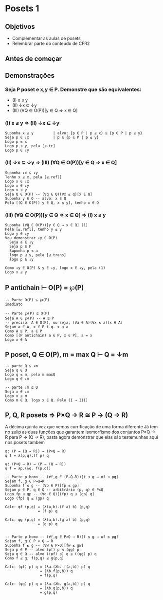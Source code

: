 # Posets 1

## Objetivos

- Complementar as aulas de posets
- Relembrar parte do conteúdo de CFR2 

## Antes de começar

## Demonstrações

### Seja P poset e x,y ∈ P. Demonstre que são equivalentes:

- (I)   x ≤ y
- (II)  ↓x ⊆ ↓y
- (III) (∀Q ∈ O(P))[y ∈ Q ⇒ x ∈ Q]

### (I) x ≤ y ⇒ (II) ↓x ⊆ ↓y

````
Suponha x ≤ y         | alvo: {p ∈ P | p ≤ x} ⊆ {p ∈ P | p ≤ y}
Seja p ∈ ↓x           | p ∈ {p ∈ P | p ≤ y}
Logo p ≤ x
Logo p ≤ y, pela [≤.tr]
Logo p ∈ ↓y
````

### (II) ↓x ⊆ ↓y ⇒ (III) (∀Q ∈ O(P))[y ∈ Q ⇒ x ∈ Q]

````
Suponha ↓x ⊆ ↓y 
Tenho x ≤ x, pela [≤.refl]
Logo x ∈ ↓x
Logo x ∈ ↓y
Logo x ≤ y
Seja Q ∈ O(P) -- (∀q ∈ Q)(∀x ≤ q)[x ∈ Q]
Suponha y ∈ Q -- alvo: x ∈ Q
Pela [(Q ∈ O(P)) y ∈ Q, x ≤ y], tenho x ∈ Q
````

### (III) (∀Q ∈ O(P))[y ∈ Q ⇒ x ∈ Q] ⇒ (I) x ≤ y

````
Suponha (∀Q ∈ O(P))[y ∈ Q ⇒ x ∈ Q] (1)
Pela [≤.refl], tenho y ≤ y
Logo y ∈ ↓y
Vou demonstrar ↓y ∈ O(P)
  Seja a ∈ ↓y
  Seja p ∈ P
  Suponha p ≤ a
  logo p ≤ y, pela [≤.trans]
  logo p ∈ ↓y

Como ↓y ∈ O(P) & y ∈ ↓y, logo x ∈ ↓y, pela (1)
Logo x ≤ y
````

## P antichain ⊢ O(P) = ℘(P)

````
-- Parte O(P) ⊆ ℘(P)
imediato

-- Parte ℘(P) ⊆ O(P)
Seja A ∈ ℘(P) -- A ⊆ P
-- preciso: A ∈ O(P), ou seja, (∀a ∈ A)(∀x ≤ a)[x ∈ A]
Sejam a ∈ A, x ∈ P t.q. x ≤ a
Como A ⊆ P, a ∈ P
Como [(P antichain) a ∈ P, x ∈ P], a = x
Logo x ∈ A
````

## P poset, Q ∈ O(P), m = max Q ⊢ Q = ↓m

````
-- parte Q ⊆ ↓m
Seja q ∈ Q
Logo q ≤ m, pelo m maxQ
Logo q ∈ ↓m

-- parte ↓m ⊆ Q
Seja x ∈ ↓m
Logo x ≤ m
Como m ∈ Q, logo x ∈ Q. Pelo (I ⇒ III)
````

## P, Q, R posets ⇒ P×Q → R ≅ P → (Q → R)

A décima quinta vez que vemos currificação de uma forma diferente
Já tem no zulip as duas funções que garantem isomorfismo dos conjuntos P×Q → R para P → (Q → R), basta agora demonstrar que elas são testemunhas aqui nos posets também

````
φ: (P → (Q → R)) → (P×Q → R)
φ f = λ(p,q).(f p) q

ψ: (P×Q → R) → (P → (Q → R))
ψ f = λp.(λq. f(p,q))

-- Parte φ homo -- (∀f,g ∈ (P→Q→R))[f ≤ g ⇒ φf ≤ φg]
Sejam f, g ∈ P→Q→R
Suponha f ≤ g -- (∀p ∈ P)[fp ≤ gp]
Sejam p ∈ P, q ∈ Q -- arbitrário (p, q) ∈ PxQ
Logo fp ≤ gp -- (∀q ∈ Q)[(fp) q ≤ (gp) q]
Logo (fp) q ≤ (gp) q

Calc: φf (p,q) = (λ(a,b).(f a) b) (p,q)
               = (f p) q

Calc: φg (p,q) = (λ(a,b).(g a) b) (p,q)
               = (g p) q


-- Parte ψ homo -- (∀f,g ∈ P×Q → R)[f ≤ g ⇒ ψf ≤ ψg]
Sejam f, g ∈ P × Q → R
Suponha f ≤ g -- (∀w ∈ P×Q)[fw ≤ gw]
Seja p ∈ P -- alvo (ψf) p ≤ (ψg) p
Seja q ∈ Q -- alvo ((ψf) p) q ≤ ((ψg) p) q
Como f ≤ g, f(p,q) ≤ g(p,q)

Calc: (ψf) p) q = (λa.(λb. f(a,b)) p) q
                = (λb.f(p,b)) q
                = f(p,q)

Calc: (ψg) p) q = (λa.(λb. g(a,b)) p) q
                = (λb.g(p,b)) q
                = g(p,q)

````
